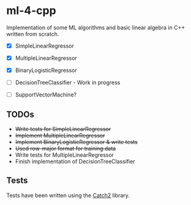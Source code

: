 # ml-4-cpp
Implementation of some ML algorithms and basic linear algebra in C++ written from scratch.

-[x] SimpleLinearRegressor
-[x] MultipleLinearRegressor
-[x] BinaryLogisticRegressor
-[ ] DecisionTreeClassifier - Work in progress
-[ ] SupportVectorMachine?


## TODOs
- ~~Write tests for SimpleLinearRegressor~~
- ~~Implement MultipleLinearRegressor~~ 
- ~~Implement BinaryLogisticRegressor & write tests~~
- ~~Used row-major format for training data~~
- Write tests for MultipleLinearRegressor
- Finish implementation of DecisionTreeClassifier


## Tests
Tests have been written using the [Catch2](https://github.com/catchorg/Catch2) library.

